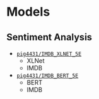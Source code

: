 # Models
## Sentiment Analysis
- [```pig4431/IMDB_XLNET_5E```](https://huggingface.co/pig4431/IMDB_XLNET_5E)
    - XLNet
    - IMDB
- [```pig4431/IMDB_BERT_5E```](https://huggingface.co/pig4431/IMDB_BERT_5E)
    - BERT
    - IMDB